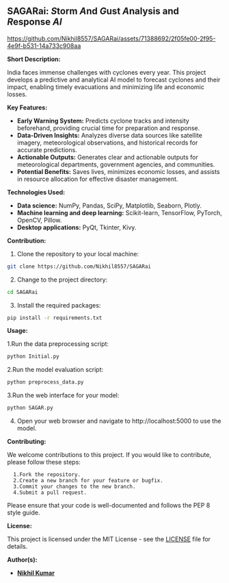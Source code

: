 ## SAGARai: *S*torm *A*nd *G*ust *A*nalysis and *R*esponse *AI*



https://github.com/Nikhil8557/SAGARai/assets/71388692/2f05fe00-2f95-4e9f-b531-14a733c908aa


**Short Description:**

India faces immense challenges with cyclones every year. This project develops a predictive and analytical AI model to forecast cyclones and their impact, enabling timely evacuations and minimizing life and economic losses.

**Key Features:**

* **Early Warning System:** Predicts cyclone tracks and intensity beforehand, providing crucial time for preparation and response.
* **Data-Driven Insights:** Analyzes diverse data sources like satellite imagery, meteorological observations, and historical records for accurate predictions.
* **Actionable Outputs:** Generates clear and actionable outputs for meteorological departments, government agencies, and communities.
* **Potential Benefits:** Saves lives, minimizes economic losses, and assists in resource allocation for effective disaster management.

**Technologies Used:**
* **Data science:** NumPy, Pandas, SciPy, Matplotlib, Seaborn, Plotly.
* **Machine learning and deep learning:** Scikit-learn, TensorFlow, PyTorch, OpenCV, Pillow.
* **Desktop applications:** PyQt, Tkinter, Kivy.

**Contribution:**
1. Clone the repository to your local machine:
 ```bash
git clone https://github.com/Nikhil8557/SAGARai
 ```
2. Change to the project directory:
```bash
cd SAGARai
 ```
3. Install the required packages:
```bash
pip install -r requirements.txt
 ```

**Usage:**

1.Run the data preprocessing script:
```bash
python Initial.py
```
2.Run the model evaluation script:
```bash
python preprocess_data.py
```
3.Run the web interface for your model:
```bash
python SAGAR.py
```
4. Open your web browser and navigate to http://localhost:5000 to use the model.

**Contributing:**

 We welcome contributions to this project. If you would like to contribute, please follow these steps:

      1.Fork the repository.
      2.Create a new branch for your feature or bugfix.
      3.Commit your changes to the new branch.
      4.Submit a pull request.

Please ensure that your code is well-documented and follows the PEP 8 style guide.

**License:**

 This project is licensed under the MIT License - see the [LICENSE](https://github.com/Nikhil8557/SAGARai/blob/main/LICENSE) file for details.

**Author(s):**

* **[Nikhil Kumar](https://www.linkedin.com/in/nikhil-kumar-3197641b7)**
